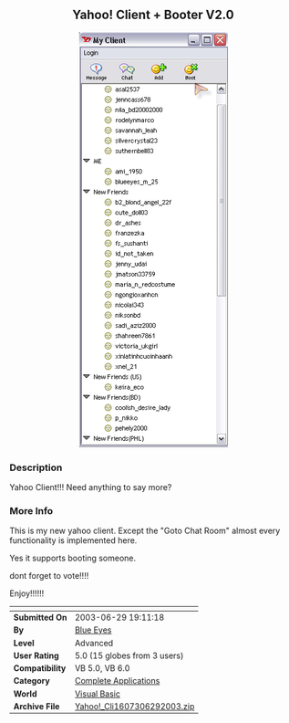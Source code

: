﻿<div align="center">

## Yahoo\! Client \+ Booter  V2\.0

<img src="PIC2003629913267592.gif">
</div>

### Description

Yahoo Client!!! Need anything to say more?
 
### More Info
 
This is my new yahoo client. Except the "Goto Chat Room" almost every functionality is implemented here.

Yes it supports booting someone.

dont forget to vote!!!!

Enjoy!!!!!!


<span>             |<span>
---                |---
**Submitted On**   |2003-06-29 19:11:18
**By**             |[Blue Eyes](https://github.com/Planet-Source-Code/PSCIndex/blob/master/ByAuthor/blue-eyes.md)
**Level**          |Advanced
**User Rating**    |5.0 (15 globes from 3 users)
**Compatibility**  |VB 5\.0, VB 6\.0
**Category**       |[Complete Applications](https://github.com/Planet-Source-Code/PSCIndex/blob/master/ByCategory/complete-applications__1-27.md)
**World**          |[Visual Basic](https://github.com/Planet-Source-Code/PSCIndex/blob/master/ByWorld/visual-basic.md)
**Archive File**   |[Yahoo\!\_Cli1607306292003\.zip](https://github.com/Planet-Source-Code/blue-eyes-yahoo-client-booter-v2-0__1-46509/archive/master.zip)








